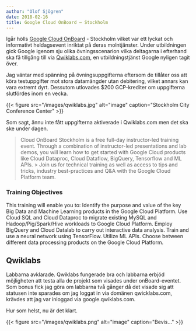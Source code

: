 ```yaml
---
author: "Olof Sjögren"
date: 2018-02-16
title: Google Cloud OnBoard – Stockholm
---
```


Igår hölls [Google Cloud OnBoard](https://cloudplatformonline.com/2018-OnBoard-Stockholm.html?mkt_tok=eyJpIjoiWXpRMU4yRTNOREZqWWpVeiIsInQiOiJWZ2VUQlk0SWdkMDlhbmJCTUR4UThjQ2h0Qm9kN2RqTU9QMlZTWEhlWmw3MjZFcksyT2NoU0NlOGdSTkEyNTJLcmRubFRyME1NR3FUUWtUeUxrYXh5eFphSGdORHBTOTU2SEZjMVhTXC9mWllTc2R2Q3B0MnFQUFBTTHRROHc2bU8ifQ%3D%3D) - Stockholm vilket var ett lyckat och informativt heldagsevent inriktat på deras molntjänster. Under utbildningen gick Google igenom sju olika övningsscenarion vilka deltagarna i efterhand ska få tillgång till via [Qwiklabs.com](https://qwiklabs.com/), en utbildningstjänst Google nyligen tagit över.

Jag väntar med spänning på övningsuppgifterna eftersom de tillåter oss att köra testuppgifter mot stora datamängder utan debitering, vilket annars kan vara extremt dyrt. Dessutom utlovades $200 GCP-krediter om uppgifterna slutfördes inom en vecka.

{{< figure src="/images/qwiklabs.jpg" alt="image" caption="Stockholm City Conference Center" >}}

<!--more-->

Som sagt, ännu inte fått uppgifterna aktiverade i Qwiklabs.com men det ska ske under dagen.

> Cloud OnBoard Stockholm is a free full-day instructor-led training event. Through a combination of instructor-led presentations and lab demos, you will learn how to get started with Google Cloud products like Cloud Dataproc, Cloud Dataflow, BigQuery, Tensorflow and ML APIs.
> &gt;
> Join us for technical training as well as access to tips and tricks, industry best-practices and Q&amp;A with the Google Cloud Platform team.

### Training Objectives

This training will enable you to: Identify the purpose and value of the key Big Data and Machine Learning products in the Google Cloud Platform. Use Cloud SQL and Cloud Dataproc to migrate existing MySQL and Hadoop/Pig/Spark/Hive workloads to Google Cloud Platform. Employ BigQuery and Cloud Datalab to carry out interactive data analysis. Train and use a neural network using TensorFlow. Utilize ML APIs. Choose between different data processing products on the Google Cloud Platform.

## Qwiklabs

Labbarna avklarade. Qwiklabs fungerade bra och labbarna erbjöd möjligheten att testa alla de projekt som visades under onBoard-eventet. Som bonus fick jag göra om labbarna två gånger då det visade sig att statusen inte sparades om jag loggat in via domänen qwicklabs.com, krävdes att jag var inloggad via google.qwiklabs.com.

Hur som helst, nu är det klart.

{{< figure src="/images/qwiklabs.png" alt="image" caption="Bevis..." >}}
